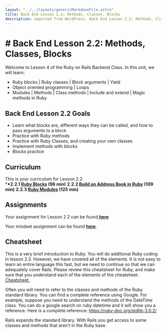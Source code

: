 ```yaml
---     
layout: "../../layouts/genericMarkdownFile.astro"     
title: Back End Lesson 2.2; Methods, Classes, Blocks     
description: imported from WordPress, Back End Lesson 2.2: Methods, Classes, Blocks     
---
```


# # Back End Lesson 2.2: Methods, Classes, Blocks

Welcome to Lesson 4 of the Ruby on Rails Backend Class. In this unit, we will learn:

- Ruby blocks | Ruby classes | Block arguments | Yield
- Object oriented programming | Loops
- Modules | Methods | Class methods | Include and extend | Magic methods in Ruby

## Back End Lesson 2.2 Goals

- Learn what blocks are, different ways they can be called, and how to pass arguments to a block
- Practice with Ruby methods
- Practice with Ruby Classes, and creating your own classes
- Implement methods with blocks
- Blocks practice

## Curriculum

This is your curriculum for Lesson 2.2.  
\***\*2.2.1 [Ruby Blocks](https://teamtreehouse.com/library/ruby-blocks) (96 min)**
**2.2.2 [Build an Address Book in Ruby](https://teamtreehouse.com/library/build-an-address-book-in-ruby) (109 min)**
**2.2.3 [Ruby Modules](https://teamtreehouse.com/library/ruby-modules) (125 min)**

## Assignments

Your assignment for Lesson 2.2 can be found[ ](https://classroom.github.com/a/TEnB9osU)[**here**](https://github.com/Code-the-Dream-School/Backend-ruby-methods)

Your mindset assignment can be found **[here](https://learn.codethedream.org/mindset-curriculum-comfort-with-the-unknown/)**.

## Cheatsheet

This is a very brief introduction to Ruby. You will do additional Ruby coding in lesson 2.3\. However, we have covered all of the elements. It is not easy to learn an entire language this fast, but we need to continue so that we can adequately cover Rails. Please review this cheatsheet for Ruby, and make sure that you understand each of the elements of the cheatsheet: [Cheatsheet.](https://github.com/ThibaultJanBeyer/cheatsheets/blob/master/Ruby-Cheatsheet.md)

Often you will need to refer to the classes and methods of the Ruby standard library. You can find a complete reference using Google. For example, suppose you need to understand the methods of the DateTime class. You can do a google search on ruby datetime and it will show you a reference. Here is a complete reference: <https://ruby-doc.org/stdlib-3.0.2/>

Rails expands the standard library. With Rails you get access to some classes and methods that aren’t in the Ruby base.
